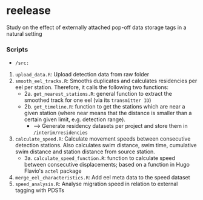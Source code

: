 # reelease
Study on the effect of externally attached pop-off data storage tags in a natural setting


### Scripts

* `/src:`

1. `upload_data.R`: Upload detection data from raw folder
2. `smooth_eel_tracks.R`: Smooths duplicates and calculates residencies per eel per station. Therefore, it calls the following two functions:
	+ 2a. `get_nearest_stations.R`: general function to extract the smoothed track for one eel (via its `transmitter ID`)
	+ 2b. `get_timeline.R`: function to get the stations which are near a given station (where near means that the distance is smaller than a certain given limit, e.g. detection range).
		- --> Generate residency datasets per project and store them in `/interim/residencies`
3. `calculate_speed.R`: Calculate movement speeds between consecutive detection stations. Also calculates swim distance, swim time, cumulative swim distance and station distance from source station.
	+ 3a. `calculate_speed_function.R`: function to calculate speed between consecutive displacements; based on a function in Hugo Flavio's `actel` package
4. `merge_eel_characteristics.R`: Add eel meta data to the speed dataset
5. `speed_analysis.R`: Analyse migration speed in relation to external tagging with PDSTs